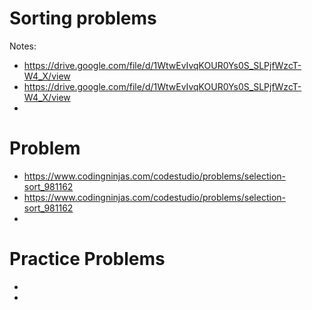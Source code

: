 # Sorting problems

Notes:

- https://drive.google.com/file/d/1WtwEvIvqKOUR0Ys0S_SLPjfWzcT-W4_X/view
- https://drive.google.com/file/d/1WtwEvIvqKOUR0Ys0S_SLPjfWzcT-W4_X/view
-

# Problem

- https://www.codingninjas.com/codestudio/problems/selection-sort_981162
- https://www.codingninjas.com/codestudio/problems/selection-sort_981162
-

# Practice Problems

-
-
